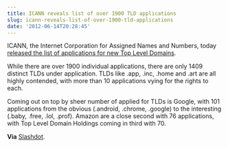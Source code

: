 ```yaml
---
title: ICANN reveals list of over 1900 TLD applications
slug: icann-reveals-list-of-over-1900-tld-applications
date: '2012-06-14T20:28:45'
---
```


ICANN, the Internet Corporation for Assigned Names and Numbers, today [released the list of applications for new Top Level Domains](http://newgtlds.icann.org/en/program-status/application-results/strings-1200utc-13jun12-en).

While there are over 1900 individual applications, there are only 1409 distinct TLDs under application. TLDs like .app, .inc, .home and .art are all highly contended, with more than 10 applications vying for the rights to each.

<!--more-->

Coming out on top by sheer number of applied for TLDs is Google, with 101 applications from the obvious (.android, .chrome, .google) to the interesting (.baby, .free, .lol, .prof). Amazon are a close second with 76 applications, with Top Level Domain Holdings coming in third with 70.

**Via** [Slashdot](http://tech.slashdot.org/story/12/06/13/1242208/icann-reveals-new-tld-application-list).
